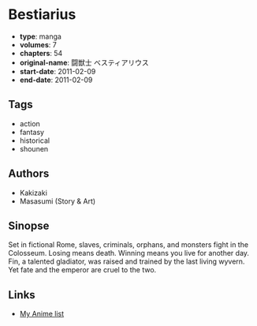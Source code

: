 # Bestiarius

-   **type**: manga
-   **volumes**: 7
-   **chapters**: 54
-   **original-name**: 闘獣士 ベスティアリウス
-   **start-date**: 2011-02-09
-   **end-date**: 2011-02-09

## Tags

-   action
-   fantasy
-   historical
-   shounen

## Authors

-   Kakizaki
-   Masasumi (Story & Art)

## Sinopse

Set in fictional Rome, slaves, criminals, orphans, and monsters fight in the Colosseum. Losing means death. Winning means you live for another day. Fin, a talented gladiator, was raised and trained by the last living wyvern. Yet fate and the emperor are cruel to the two.

## Links

-   [My Anime list](https://myanimelist.net/manga/24637/Bestiarius)
